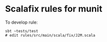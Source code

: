 # Scalafix rules for munit

To develop rule:
```
sbt ~tests/test
# edit rules/src/main/scala/fix/J2M.scala
```
